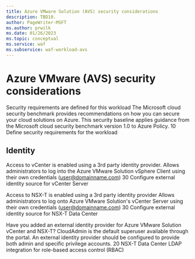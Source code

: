 ```yaml
---
title: Azure VMware Solution (AVS) security considerations
description: TBD10.
author: PageWriter-MSFT
ms.author: prwilk
ms.date: 01/26/2023
ms.topic: conceptual
ms.service: waf
ms.subservice: waf-workload-avs
---
```


# Azure VMware (AVS) security considerations

Security requirements are defined for this workload	The Microsoft cloud security benchmark provides recommendations on how you can secure your cloud solutions on Azure. This security baseline applies guidance from the Microsoft cloud security benchmark version 1.0 to Azure Policy.	10		Define security requirements for the workload

## Identity

Access to vCenter is enabled using a 3rd party identity provider.	Allows administrators to log into the Azure VMware Solution vSphere Client using their own credentials (user@domainname.com)	30		Configure external identity source for vCenter Server

Access to NSX-T is enabled using a 3rd party identity provider	Allows administrators to log onto Azure VMware Solution's vCenter Server using their own credentials (user@domainname.com)	30		Configure external identity source for NSX-T Data Center

Have you added an external identity provider for Azure VMware Solution vCenter and NSX-T?	CloudAdmin is the default superuser available through the portal.  An external identity provider should be configured to provide both admin and specific privilege accounts.
	20		NSX-T Data Center LDAP integration for role-based access control (RBAC)